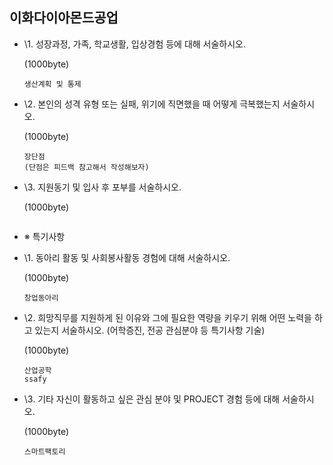 ## 이화다이아몬드공업

- \1. 성장과정, 가족, 학교생활, 입상경험 등에 대해 서술하시오.

  (1000byte)

  ```
  생산계획 및 통제
  ```

  



- \2. 본인의 성격 유형 또는 실패, 위기에 직면했을 때 어떻게 극복했는지 서술하시오.

  (1000byte)

  ```
  장단점
  (단점은 피드백 참고해서 작성해보자)
  ```

  



- \3. 지원동기 및 입사 후 포부를 서술하시오.

  (1000byte)

  ```
  
  ```

  



- ※ 특기사항 

- \1. 동아리 활동 및 사회봉사활동 경험에 대해 서술하시오.

  (1000byte)

  ```
  창업동아리
  ```

  



- \2. 희망직무를 지원하게 된 이유와 그에 필요한 역량을 키우기 위해 어떤 노력을 하고 있는지 서술하시오. (어학증진, 전공 관심분야 등 특기사항 기술)

  (1000byte)

  ```
  산업공학
  ssafy
  ```

  



- \3. 기타 자신이 활동하고 싶은 관심 분야 및 PROJECT 경험 등에 대해 서술하시오.

  (1000byte)

  ```
  스마트팩토리
  ```

  


